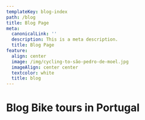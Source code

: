 ```yaml
---
templateKey: blog-index
path: /blog
title: Blog Page
meta:
  canonicalLink: ''
  description: This is a meta description.
  title: Blog Page
feature:
  align: center
  image: /img/cycling-to-são-pedro-de-moel.jpg
  imageAlign: center center
  textcolor: white
  title: blog
---
```

# Blog Bike tours in Portugal

